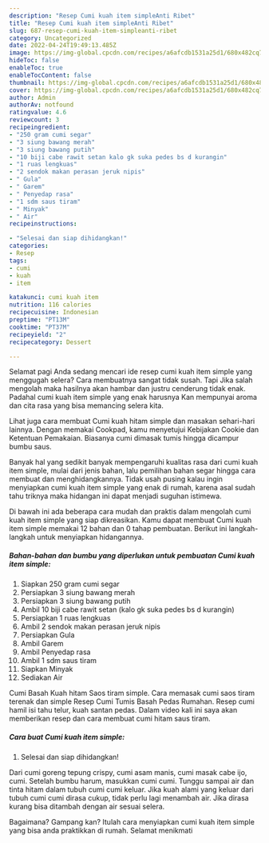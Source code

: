 ```yaml
---
description: "Resep Cumi kuah item simpleAnti Ribet"
title: "Resep Cumi kuah item simpleAnti Ribet"
slug: 687-resep-cumi-kuah-item-simpleanti-ribet
category: Uncategorized
date: 2022-04-24T19:49:13.485Z
image: https://img-global.cpcdn.com/recipes/a6afcdb1531a25d1/680x482cq70/cumi-kuah-item-simple-foto-resep-utama.jpg
hideToc: false
enableToc: true
enableTocContent: false
thumbnail: https://img-global.cpcdn.com/recipes/a6afcdb1531a25d1/680x482cq70/cumi-kuah-item-simple-foto-resep-utama.jpg
cover: https://img-global.cpcdn.com/recipes/a6afcdb1531a25d1/680x482cq70/cumi-kuah-item-simple-foto-resep-utama.jpg
author: Admin
authorAv: notfound
ratingvalue: 4.6
reviewcount: 3
recipeingredient:
- "250 gram cumi segar"
- "3 siung bawang merah"
- "3 siung bawang putih"
- "10 biji cabe rawit setan kalo gk suka pedes bs d kurangin"
- "1 ruas lengkuas"
- "2 sendok makan perasan jeruk nipis"
- " Gula"
- " Garem"
- " Penyedap rasa"
- "1 sdm saus tiram"
- " Minyak"
- " Air"
recipeinstructions:

- "Selesai dan siap dihidangkan!"
categories:
- Resep
tags:
- cumi
- kuah
- item

katakunci: cumi kuah item 
nutrition: 116 calories
recipecuisine: Indonesian
preptime: "PT13M"
cooktime: "PT37M"
recipeyield: "2"
recipecategory: Dessert

---
```



Selamat pagi Anda sedang mencari ide resep cumi kuah item simple yang menggugah selera? Cara membuatnya sangat tidak susah. Tapi Jika salah mengolah maka hasilnya akan hambar dan justru cenderung tidak enak. Padahal cumi kuah item simple yang enak harusnya Kan mempunyai aroma dan cita rasa yang bisa memancing selera kita.


Lihat juga cara membuat Cumi kuah hitam simple dan masakan sehari-hari lainnya. Dengan memakai Cookpad, kamu menyetujui Kebijakan Cookie dan Ketentuan Pemakaian. Biasanya cumi dimasak tumis hingga dicampur bumbu saus.

Banyak hal yang sedikit banyak mempengaruhi kualitas rasa dari cumi kuah item simple, mulai dari jenis bahan, lalu pemilihan bahan segar hingga cara membuat dan menghidangkannya. Tidak usah pusing kalau ingin menyiapkan cumi kuah item simple yang enak di rumah, karena asal sudah tahu triknya maka hidangan ini dapat menjadi suguhan istimewa.


Di bawah ini ada beberapa cara mudah dan praktis dalam mengolah cumi kuah item simple yang siap dikreasikan. Kamu dapat membuat Cumi kuah item simple memakai 12 bahan dan 0 tahap pembuatan. Berikut ini langkah-langkah untuk menyiapkan hidangannya.

<!--inarticleads1-->

##### Bahan-bahan dan bumbu yang diperlukan untuk pembuatan Cumi kuah item simple:

1. Siapkan 250 gram cumi segar
1. Persiapkan 3 siung bawang merah
1. Persiapkan 3 siung bawang putih
1. Ambil 10 biji cabe rawit setan (kalo gk suka pedes bs d kurangin)
1. Persiapkan 1 ruas lengkuas
1. Ambil 2 sendok makan perasan jeruk nipis
1. Persiapkan  Gula
1. Ambil  Garem
1. Ambil  Penyedap rasa
1. Ambil 1 sdm saus tiram
1. Siapkan  Minyak
1. Sediakan  Air


Cumi Basah Kuah hitam Saos tiram simple. Cara memasak cumi saos tiram terenak dan simple Resep Cumi Tumis Basah Pedas Rumahan. Resep cumi hamil isi tahu telur, kuah santan pedas. Dalam video kali ini saya akan memberikan resep dan cara membuat cumi hitam saus tiram. 

<!--inarticleads2-->

##### Cara buat Cumi kuah item simple:


1. Selesai dan siap dihidangkan!

Dari cumi goreng tepung crispy, cumi asam manis, cumi masak cabe ijo, cumi. Setelah bumbu harum, masukkan cumi cumi. Tunggu sampai air dan tinta hitam dalam tubuh cumi cumi keluar. Jika kuah alami yang keluar dari tubuh cumi cumi dirasa cukup, tidak perlu lagi menambah air. Jika dirasa kurang bisa ditambah dengan air sesuai selera. 

Bagaimana? Gampang kan? Itulah cara menyiapkan cumi kuah item simple yang bisa anda praktikkan di rumah. Selamat menikmati
